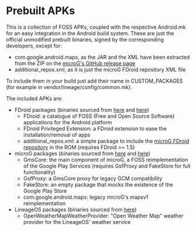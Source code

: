 # Prebuilt APKs

This is a collection of FOSS APKs, coupled with the respective Android.mk for an
easy integration in the Android build system.
These are just the official unmodified prebuilt binaries, signed by the
corresponding developers, except for:
 * com.google.android.maps, as the JAR and the XML have been extracted from the ZIP on the [microG's GitHub release page](https://github.com/microg/android_frameworks_mapsv1/releases)
 * additional_repos.xml, as it is just the microG FDroid repository XML file

To include them in your build just add their name in CUSTOM_PACKAGES (for
example in vendor/lineage/config/common.mk).

The included APKs are:
 * FDroid packages (binaries sourced from [here](https://f-droid.org/packages/org.fdroid.fdroid/) and [here](https://f-droid.org/packages/org.fdroid.fdroid.privileged/))
   * FDroid: a catalogue of FOSS (Free and Open Source Software) applications for the Android platform
   * FDroid Privileged Extension: a FDroid extension to ease the installation/removal of apps
   * additional_repos.xml: a simple package to include the [microG FDroid repository](https://microg.org/fdroid.html) in the ROM (requires FDroid >= 1.5)
 * microG packages (binaries sourced from [here](https://microg.org/download.html) and [here](https://github.com/microg/android_frameworks_mapsv1))
   * GmsCore: the main component of microG, a FOSS reimplementation of the Google Play Services (requires GsfProxy and FakeStore for full functionality)
   * GsfProxy: a GmsCore proxy for legacy GCM compatibility
   * FakeStore: an empty package that mocks the existence of the Google Play Store
   * com.google.android.maps: legacy microG's mapsv1 reimplementation
 * LineageOS packages (binaries sourced from [here](https://download.lineageos.org/extras))
   * OpenWeatherMapWeatherProvider: "Open Weather Map" weather provider for the LineageOS' weather service

